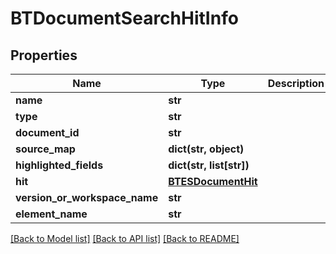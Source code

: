 # BTDocumentSearchHitInfo

## Properties
Name | Type | Description | Notes
------------ | ------------- | ------------- | -------------
**name** | **str** |  | [optional] 
**type** | **str** |  | [optional] 
**document_id** | **str** |  | [optional] 
**source_map** | **dict(str, object)** |  | [optional] 
**highlighted_fields** | **dict(str, list[str])** |  | [optional] 
**hit** | [**BTESDocumentHit**](BTESDocumentHit.md) |  | [optional] 
**version_or_workspace_name** | **str** |  | [optional] 
**element_name** | **str** |  | [optional] 

[[Back to Model list]](../README.md#documentation-for-models) [[Back to API list]](../README.md#documentation-for-api-endpoints) [[Back to README]](../README.md)



